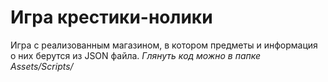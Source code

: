 # Игра крестики-нолики
Игра с реализованным магазином, в котором предметы и информация о них берутся из JSON файла.
*Глянуть код можно в папке Assets/Scripts/*
